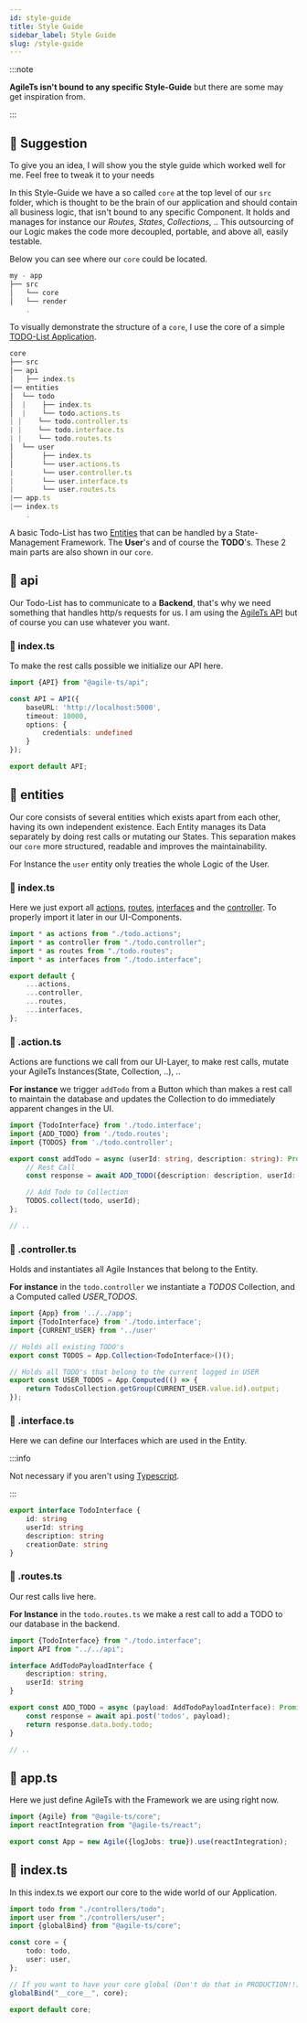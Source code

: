 ```yaml
---
id: style-guide 
title: Style Guide 
sidebar_label: Style Guide 
slug: /style-guide
---
```


:::note

**AgileTs isn't bound to any specific Style-Guide** but there are some may get inspiration from.


:::

## 🚀 Suggestion

To give you an idea, I will show you the style guide which worked well for me. Feel free to tweak it to your needs

In this Style-Guide we have a so called `core` at the top level of our `src` folder, which is thought to be the brain of
our application and should contain all business logic, that isn't bound to any specific Component. It holds and manages
for instance our _Routes_, _States_, _Collections_, .. This outsourcing of our Logic makes the code more decoupled,
portable, and above all, easily testable.

Below you can see where our `core` could be located.

```js {3} title="MyApp"
my - app
├── src
│   └── core
│   └── render
    .
```

To visually demonstrate the structure of a `core`, I use the core of a simple [TODO-List Application](TODO).

```js title="TodoList-Core"
core
├── src
│── api
│   ├── index.ts
│── entities
│  └── todo
│  |    ├── index.ts
│  |    └── todo.actions.ts
| |    └── todo.controller.ts
| |    └── todo.interface.ts
| |    └── todo.routes.ts
│  └── user
│       ├── index.ts
│       └── user.actions.ts
|       └── user.controller.ts
|       └── user.interface.ts
|       └── user.routes.ts
|── app.ts
|── index.ts
    .
```

A basic Todo-List has two [Entities](#📁-entities) that can be handled by a State-Management Framework.
The **User**'s and of course the **TODO**'s. These 2 main parts are also shown in our `core`.

## 📁 api

Our Todo-List has to communicate to a **Backend**, that's why we need something that handles http/s requests for us. I
am using the [AgileTs API](../packages/api/introduction.md) but of course you can use whatever you want. 

### 📝 index.ts

To make the rest calls possible we initialize our API here.

```ts title="index.ts"
import {API} from "@agile-ts/api";

const API = API({
    baseURL: 'http://localhost:5000',
    timeout: 10000,
    options: {
        credentials: undefined
    }
});

export default API;
```

## 📁 entities

Our core consists of several entities which exists apart from each other, having its own independent existence. Each
Entity manages its Data separately by doing rest calls or mutating our States. This separation makes our `core` more
structured, readable and improves the maintainability.

For Instance the `user` entity only treaties the whole Logic of the User.

### 📝 index.ts

Here we just export all [actions](#📝-.action.ts), [routes](#📝-.routes.ts), [interfaces](#📝-.interface.ts) and
the [controller](#📝-.controller.ts). To properly import it later in our UI-Components.

```ts title="index.ts in 📁todo"
import * as actions from "./todo.actions";
import * as controller from "./todo.controller";
import * as routes from "./todo.routes";
import * as interfaces from "./todo.interface";

export default {
    ...actions,
    ...controller,
    ...routes,
    ...interfaces,
};
```

### 📝 .action.ts

Actions are functions we call from our UI-Layer, 
to make rest calls, mutate your AgileTs Instances(State, Collection, ..), ..

**For instance** we trigger `addTodo` from a Button which than makes a rest call to maintain the database and updates
the Collection to do immediately apparent changes in the UI.

```ts title="todo.action.ts in 📁todo"
import {TodoInterface} from './todo.interface';
import {ADD_TODO} from './todo.routes';
import {TODOS} from './todo.controller';

export const addTodo = async (userId: string, description: string): Promise<void> => {
    // Rest Call
    const response = await ADD_TODO({description: description, userId: userId});

    // Add Todo to Collection
    TODOS.collect(todo, userId);
};

// ..

```

### 📝 .controller.ts

Holds and instantiates all Agile Instances that belong to the Entity.

**For instance** in the `todo.controller` we instantiate a _TODOS_ Collection, and a Computed called _USER_TODOS_.

```ts title="todo.controller.ts in 📁todo"
import {App} from '../../app';
import {TodoInterface} from './todo.interface';
import {CURRENT_USER} from '../user'

// Holds all existing TODO's
export const TODOS = App.Collection<TodoInterface>()();

// Holds all TODO's that belong to the current logged in USER
export const USER_TODOS = App.Computed(() => {
    return TodosCollection.getGroup(CURRENT_USER.value.id).output;
});
```

### 📝 .interface.ts

Here we can define our Interfaces which are used in the Entity.

:::info

Not necessary if you aren't using [Typescript](https://www.typescriptlang.org/).

:::

```ts title="todo.interface.ts in 📁todo"
export interface TodoInterface {
    id: string
    userId: string
    description: string
    creationDate: string
}

```

### 📝 .routes.ts

Our rest calls live here.

**For Instance** in the `todo.routes.ts` we make a rest call to add a TODO to our database in the backend.

```ts title="todo.routes.ts in 📁todo"
import {TodoInterface} from "./todo.interface";
import API from "../../api";

interface AddTodoPayloadInterface {
    description: string,
    userId: string
}

export const ADD_TODO = async (payload: AddTodoPayloadInterface): Promise<TodoInterface> => {
    const response = await api.post('todos', payload);
    return response.data.body.todo;
}

// ..

```

## 📝 app.ts

Here we just define AgileTs with the Framework we are using right now.

```ts title="app.ts"
import {Agile} from "@agile-ts/core";
import reactIntegration from "@agile-ts/react";

export const App = new Agile({logJobs: true}).use(reactIntegration);
```

## 📝 index.ts

In this index.ts we export our core to the wide world of our Application.

```ts title="index.ts"
import todo from "./controllers/todo";
import user from "./controllers/user";
import {globalBind} from "@agile-ts/core";

const core = {
    todo: todo,
    user: user,
};

// If you want to have your core global (Don't do that in PRODUCTION!!)
globalBind("__core__", core);

export default core;
```



